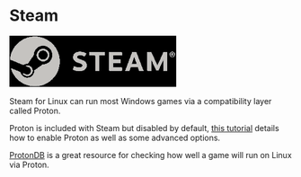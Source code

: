 # Steam

![Steam](../images/steam.png)

Steam for Linux can run most Windows games via a compatibility layer called Proton.

Proton is included with Steam but disabled by default,
[this tutorial](https://steamcommunity.com/sharedfiles/filedetails/?id=1974055703)
details how to enable Proton as well as some advanced options.

[ProtonDB](https://www.protondb.com) is a great resource for checking how well a game will run on Linux via Proton.
